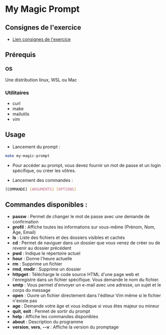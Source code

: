 # My Magic Prompt

## Consignes de l'exercice

- [Lien consignes de l'exercice](https://docs.google.com/presentation/d/1lkhMRT13xt1UtHdR_GeVHKvkmeRAoywZmVjDWWnjZJs/edit?usp=sharing)

## Prérequis

### OS 

Une distribution linux, WSL ou Mac

### Utilitaires

- curl
- make 
- mailutils
- vim

## Usage

- Lancement du prompt : 

```bash
make my-magic-prompt
```

- Pour accéder au prompt, vous devez fournir un mot de passe et un login spécifique, ou créer les vôtres.

- Lancement des commandes : 

```bash
[COMMANDE] [ARGUMENTS] [OPTIONS]
```

## Commandes disponibles : 

- **passw** : Permet de changer le mot de passe avec une demande de confirmation
- **profil** : Affiche toutes les informations sur vous-même (Prénom, Nom, Âge, Email)
- **ls** : Liste des fichiers et des dossiers visibles et cachés
- **cd** : Permet de naviguer dans un dossier que vous venez de créer ou de revenir au dossier précédent
- **pwd** : Indique le répertoire actuel
- **hour** : Donne l'heure actuelle
- **rm** : Supprime un fichier
- **rmd**, **rmdir** : Supprime un dossier
- **httpget** : Télécharge le code source HTML d'une page web et l'enregistre dans un fichier spécifique. Vous demande le nom du fichier.
- **smtp** : Vous permet d'envoyer un e-mail avec une adresse, un sujet et le corps du message
- **open** : Ouvre un fichier directement dans l'éditeur Vim même si le fichier n'existe pas
- **age** : Demande votre âge et vous indique si vous êtes majeur ou mineur
- **quit**, **exit** : Permet de sortir du prompt
- **help** : Affiche les commandes disponibles
- **about** : Description du programme
- **version**, **vers**, **--v** : Affiche la version du promptage
